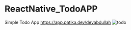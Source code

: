 # ReactNative_TodoAPP
Simple Todo App 
https://app.patika.dev/devabdullah
![todo](https://user-images.githubusercontent.com/58576152/185615217-7a514a0d-a66f-445b-b5a6-96db4caa4e10.gif)
